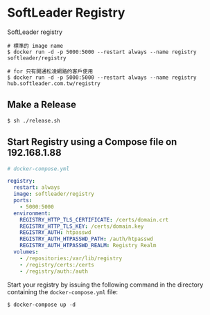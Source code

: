 # SoftLeader Registry

SoftLeader registry

```
# 標準的 image name
$ docker run -d -p 5000:5000 --restart always --name registry softleader/registry

# for 只有開通松凌網路的客戶使用
$ docker run -d -p 5000:5000 --restart always --name registry hub.softleader.com.tw/registry
```

## Make a Release

```
$ sh ./release.sh
```


## Start Registry using a Compose file on 192.168.1.88

```yaml
# docker-compose.yml

registry:
  restart: always
  image: softleader/registry
  ports:
    - 5000:5000
  environment:
    REGISTRY_HTTP_TLS_CERTIFICATE: /certs/domain.crt
    REGISTRY_HTTP_TLS_KEY: /certs/domain.key
    REGISTRY_AUTH: htpasswd
    REGISTRY_AUTH_HTPASSWD_PATH: /auth/htpasswd
    REGISTRY_AUTH_HTPASSWD_REALM: Registry Realm
  volumes:
    - /repositories:/var/lib/registry
    - /registry/certs:/certs
    - /registry/auth:/auth
```

Start your registry by issuing the following command in the directory containing the `docker-compose.yml` file:

```
$ docker-compose up -d
```
